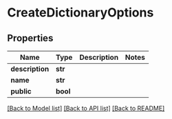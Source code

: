 # CreateDictionaryOptions

## Properties
Name | Type | Description | Notes
------------ | ------------- | ------------- | -------------
**description** | **str** |  | 
**name** | **str** |  | 
**public** | **bool** |  | 

[[Back to Model list]](../README.md#documentation-for-models) [[Back to API list]](../README.md#documentation-for-api-endpoints) [[Back to README]](../README.md)


